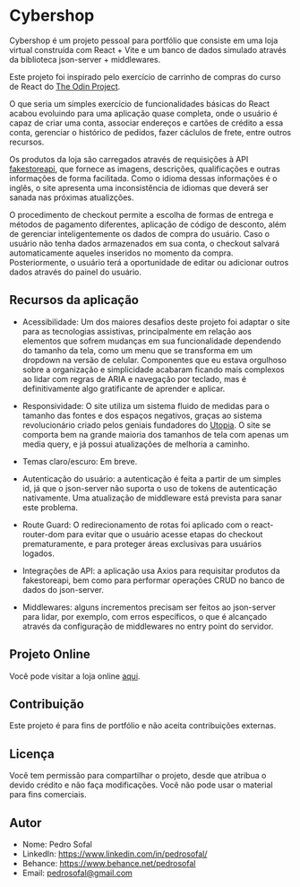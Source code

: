 # Cybershop

Cybershop é um projeto pessoal para portfólio que consiste em uma loja virtual construída com React + Vite e um banco de dados simulado através da biblioteca json-server + middlewares.

Este projeto foi inspirado pelo exercício de carrinho de compras do curso de React do [The Odin Project](https://www.theodinproject.com/).

O que seria um simples exercício de funcionalidades básicas do React acabou evoluindo para uma aplicação quase completa, onde o usuário é capaz de criar uma conta, associar endereços e cartões de crédito a essa conta, gerenciar o histórico de pedidos, fazer cáclulos de frete, entre outros recursos.

Os produtos da loja são carregados através de requisições à API [fakestoreapi](https://fakestoreapi.com/), que fornece as imagens, descrições, qualificações e outras informações de forma facilitada. Como o idioma dessas informações é o inglês, o site apresenta uma inconsistência de idiomas que deverá ser sanada nas próximas atualizções.

O procedimento de checkout permite a escolha de formas de entrega e métodos de pagamento diferentes, aplicação de código de desconto, além de gerenciar inteligentemente os dados de compra do usuário. Caso o usuário não tenha dados armazenados em sua conta, o checkout salvará automaticamente aqueles inseridos no momento da compra. Posteriormente, o usuário terá a oportunidade de editar ou adicionar outros dados através do painel do usuário.

## Recursos da aplicação

- Acessibilidade: Um dos maiores desafios deste projeto foi adaptar o site para as tecnologias assistivas, principalmente em relação aos elementos que sofrem mudanças em sua funcionalidade dependendo do tamanho da tela, como um menu que se transforma em um dropdown na versão de celular. Componentes que eu estava orgulhoso sobre a organização e simplicidade acabaram ficando mais complexos ao lidar com regras de ARIA e navegação por teclado, mas é definitivamente algo gratificante de aprender e aplicar.

- Responsividade: O site utiliza um sistema fluido de medidas para o tamanho das fontes e dos espaços negativos, graças ao sistema revolucionário criado pelos geniais fundadores do [Utopia](https://utopia.fyi/). O site se comporta bem na grande maioria dos tamanhos de tela com apenas um media query, e já possui atualizações de melhoria a caminho.

- Temas claro/escuro: Em breve.

- Autenticação do usuário: a autenticação é feita a partir de um simples id, já que o json-server não suporta o uso de tokens de autenticação nativamente. Uma atualização de middleware está prevista para sanar este problema.

- Route Guard: O redirecionamento de rotas foi aplicado com o react-router-dom para evitar que o usuário acesse etapas do checkout prematuramente, e para proteger áreas exclusivas para usuários logados.

- Integrações de API: a aplicação usa Axios para requisitar produtos da fakestoreapi, bem como para performar operações CRUD no banco de dados do json-server.

- Middlewares: alguns incrementos precisam ser feitos ao json-server para lidar, por exemplo, com erros específicos, o que é alcançado através da configuração de middlewares no entry point do servidor.

## Projeto Online

Você pode visitar a loja online [aqui](https://cybershop.onrender.com/).

## Contribuição

Este projeto é para fins de portfólio e não aceita contribuições externas.

## Licença

Você tem permissão para compartilhar o projeto, desde que atribua o devido crédito e não faça modificações. Você não pode usar o material para fins comerciais.

## Autor

- Nome: Pedro Sofal
- LinkedIn: https://www.linkedin.com/in/pedrosofal/
- Behance: https://www.behance.net/pedrosofal
- Email: pedrosofal@gmail.com